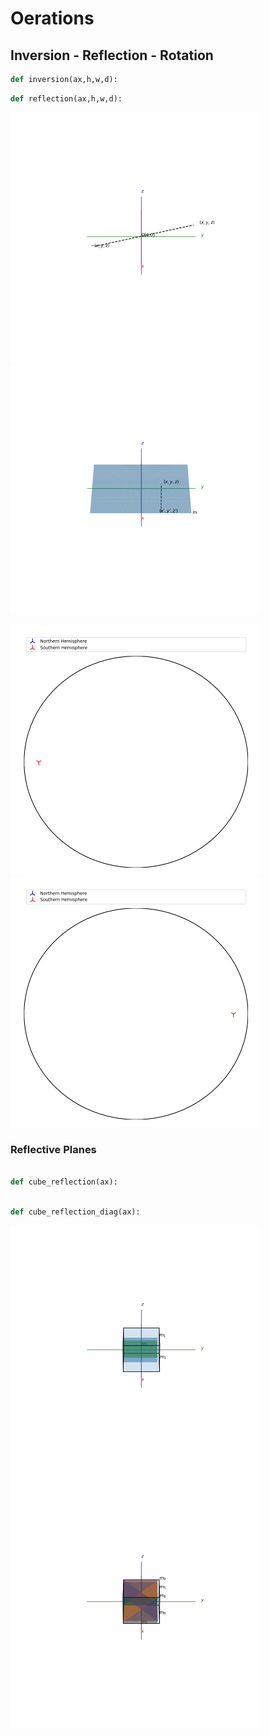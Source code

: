 # Oerations
## Inversion - Reflection - Rotation
```py
def inversion(ax,h,w,d):
```
```py
def reflection(ax,h,w,d):
```
<p float="left">
  <img src="Images/inversion.gif" width="400" />
  <img src="Images/reflection.gif" width="400" />
</p>

<p float="left">
  <img src="Images/stereographic_projection_inversion.gif" width="400" />
  <img src="Images/stereographic_projection_rotation.gif" width="400" />
</p>



### Reflective Planes
```py

def cube_reflection(ax):
```
```py

def cube_reflection_diag(ax):
```
<p float="left">
  <img src="Images/cube_reflection.gif" width="400" />
  <img src="Images/cube_reflection_diag.gif" width="400" />
</p>